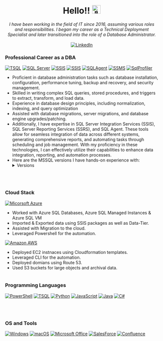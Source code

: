 <h1 align="center">Hello!! <img src="https://github.com/wervlad/wervlad/assets/24524555/766d336d-b87d-44ba-807c-c51de2bc6b4d" width="28px" alt="👋"></h1>

<p align="center">
    <i>I have been working in the field of IT since 2016, assuming various roles and responsibilities. I began my career as a Technical Deployment Specialist and later transitioned into the role of a Database Administrator.<br></i><br>
    <a href="https://www.linkedin.com/in/hafizalimubeen">
        <img src="https://img.shields.io/badge/LinkedIn-blue?style=flat-square&logo=linkedin" alt="LinkedIn">
    </a>
</p>

### Professional Career as a DBA
[![TSQL](https://img.shields.io/badge/tsql-black?style=for-the-badge&logo=microsoftsqlserver)](https://github.com/mub3en)
[![SQL Server](https://img.shields.io/badge/SQL%20Server-black?style=for-the-badge&logo=microsoftsqlserver)](https://github.com/mub3en)
[![SSIS](https://img.shields.io/badge/SQL%20Server%20Integration%20Services-black?style=for-the-badge&logo=microsoftsqlserver)](https://github.com/mub3en)
[![SSIS](https://img.shields.io/badge/SQL%20Server%20Reporting%20Services-black?style=for-the-badge&logo=microsoftsqlserver)](https://github.com/mub3en)
[![SQLAgent](https://img.shields.io/badge/SQL%20Server%20Agent-black?style=for-the-badge&logo=microsoftsqlserver)](https://github.com/mub3en)
[![SSMS](https://img.shields.io/badge/SQL%20Server%20Managemnt%20Studio-black?style=for-the-badge&logo=microsoftsqlserver)](https://github.com/mub3en)
[![SqlProfiler](https://img.shields.io/badge/SQL%20Profiler-black?style=for-the-badge&logo=microsoftsqlserver)](https://github.com/mub3en)
- Proficient in database administration tasks such as database installation, configuration, performance tuning, backup and recovery, and security management.<br>
- Skilled in writing complex SQL queries, stored procedures, and triggers to extract, transform, and load data.   
- Experience in database design principles, including normalization, indexing, and query optimization
- Assisted with database migrations, server migrations, and database engine upgrades/patching.
- Additionally, I have expertise in SQL Server Integration Services (SSIS), SQL Server Reporting Services (SSRS), and SQL Agent. These tools allow for seamless integration of data across different systems, generating comprehensive reports, and automating tasks through scheduling and job management. With my proficiency in these technologies, I can effectively utilize their capabilities to enhance data integration, reporting, and automation processes.
- Here are the MSSQL versions I have hands-on experience with:
    <details>
      <summary>Versions</summary>
      <ul>
        <li>SQL Server 2008</li>
        <li>SQL Server 2012</li>
        <li>SQL Server 2014</li>
        <li>SQL Server 2016</li>
        <li>SQL Server 2017</li>
        <li>SQL Server 2019</li>
      </ul>
    </details>

<br> </br>
### Cloud Stack
[![Micorsoft Azure](https://img.shields.io/badge/Azure-black?style=for-the-badge&logo=microsoftazure)](https://github.com/mub3en/PowerShell-Automation-Tools/tree/master/Azure)
  - Worked with Azure SQL Databases, Azure SQL Managed Instances & Azure SQL VM
  - Imported & Exported data using SSIS packages as well as Data-Tier.
  - Assisted with Migration to the cloud.
  - Leveraged Powershell for the automation.
    
[![Amazon AWS](https://img.shields.io/badge/AWS-0078D6?style=for-the-badge&logo=amazonaws)](https://github.com/mub3en)
  - Deployed EC2 instnaces using Cloudformation templates.
  - Leveraged CLI for the automation.
  - Deployed domians using Route 53.
  - Used S3 buckets for large objects and archival data.
<br></br>

### Programming Languages
<!--- [![PowerShell](https://img.shields.io/badge/PowerShell-5391FE?style=for-the-badge&logo=powershell)](https://github.com/mub3en)) --->
[![PowerShell](https://img.shields.io/badge/PowerShell-5391FE?style=for-the-badge&logo=gnometerminal)](https://github.com/mub3en/PowerShell-Automation-Tools)
[![TSQL](https://img.shields.io/badge/tsql-CC2927?style=for-the-badge&logo=microsoftsqlserver)](https://github.com/mub3en/PowerShell-Automation-Tools/tree/master/SQL/src/Scripts/SP)
[![Python](https://img.shields.io/badge/python-3EAAAF?style=for-the-badge&logo=python)](https://github.com/mub3en/TwitterAPI)
[![JavaScript](https://img.shields.io/badge/javascript-4B4B77?style=for-the-badge&logo=javascript)](https://github.com/mub3en)
[![Java](https://img.shields.io/badge/java-9F1D20?style=for-the-badge&logo=oracle)](https://github.com/mub3en)
[![C#](https://img.shields.io/badge/-C%23-512BD4?style=for-the-badge&logo=dotnet)](https://github.com/mub3en)


<br></br>

### OS and Tools
[![Windows](https://img.shields.io/badge/Windows-0078D6?style=for-the-badge&logo=Windows)](https://github.com/mub3en)
[![macOS](https://img.shields.io/badge/macOS-black?style=for-the-badge&logo=macOS)](https://github.com/mub3en)
[![Microsoft Office](https://img.shields.io/badge/Microsoft%20Office-D83B01?style=for-the-badge&logo=microsoftoffice)](https://github.com/mub3en)
[![SalesForce](https://img.shields.io/badge/SalesForce-black?style=for-the-badge&logo=salesforce)](https://github.com/mub3en)
[![Confluence](https://img.shields.io/badge/Confluence-172B4D?style=for-the-badge&logo=confluence)](https://github.com/mub3en)








<!--
**mub3en/mub3en** is a ✨ _special_ ✨ repository because its `README.md` (this file) appears on your GitHub profile.

Here are some ideas to get you started:

- 🔭 I’m currently working on ...
- 🌱 I’m currently learning ...
- 👯 I’m looking to collaborate on ...
- 🤔 I’m looking for help with ...
- 💬 Ask me about ...
- 📫 How to reach me: ...
- 😄 Pronouns: ...
- ⚡ Fun fact: ...
-->
